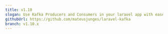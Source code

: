```yaml
---
title: v1.10
slogan: Use Kafka Producers and Consumers in your laravel app with ease!
githubUrl: https://github.com/mateusjunges/laravel-kafka
branch: v1.10.x
---
```

